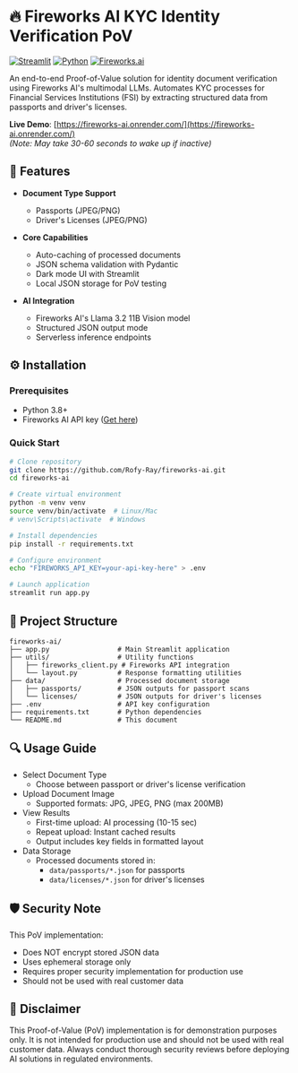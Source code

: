 # 🔥 Fireworks AI KYC Identity Verification PoV

[![Streamlit](https://img.shields.io/badge/Streamlit-FF4B4B?style=for-the-badge&logo=Streamlit&logoColor=white)](https://streamlit.io)
[![Python](https://img.shields.io/badge/Python-3.8+-3776AB?style=for-the-badge&logo=python&logoColor=white)](https://python.org)
[![Fireworks.ai](https://img.shields.io/badge/Fireworks.ai-FF6F00?style=for-the-badge&logo=firebase&logoColor=white)](https://fireworks.ai)

An end-to-end Proof-of-Value solution for identity document verification using Fireworks AI's multimodal LLMs. Automates KYC processes for Financial Services Institutions (FSI) by extracting structured data from passports and driver's licenses.

**Live Demo**: [https://fireworks-ai.onrender.com/](https://fireworks-ai.onrender.com/)  
*(Note: May take 30-60 seconds to wake up if inactive)*

## 🚀 Features

- **Document Type Support**
  - Passports (JPEG/PNG)
  - Driver's Licenses (JPEG/PNG)
  
- **Core Capabilities**
  - Auto-caching of processed documents
  - JSON schema validation with Pydantic
  - Dark mode UI with Streamlit
  - Local JSON storage for PoV testing

- **AI Integration**
  - Fireworks AI's Llama 3.2 11B Vision model
  - Structured JSON output mode
  - Serverless inference endpoints

## ⚙️ Installation

### Prerequisites
- Python 3.8+
- Fireworks AI API key ([Get here](https://fireworks.ai/account/api-keys))

### Quick Start
```bash
# Clone repository
git clone https://github.com/Rofy-Ray/fireworks-ai.git
cd fireworks-ai

# Create virtual environment
python -m venv venv
source venv/bin/activate  # Linux/Mac
# venv\Scripts\activate  # Windows

# Install dependencies
pip install -r requirements.txt

# Configure environment
echo "FIREWORKS_API_KEY=your-api-key-here" > .env

# Launch application
streamlit run app.py
```

## 📂 Project Structure
```
fireworks-ai/
├── app.py                 # Main Streamlit application
├── utils/                 # Utility functions
│   ├── fireworks_client.py # Fireworks API integration
│   └── layout.py          # Response formatting utilities
├── data/                  # Processed document storage
│   ├── passports/         # JSON outputs for passport scans
│   └── licenses/          # JSON outputs for driver's licenses
├── .env                   # API key configuration
├── requirements.txt       # Python dependencies
└── README.md              # This document
```

## 🔍 Usage Guide
- Select Document Type
    - Choose between passport or driver's license verification
- Upload Document Image
    - Supported formats: JPG, JPEG, PNG (max 200MB)
- View Results
    - First-time upload: AI processing (10-15 sec)
    - Repeat upload: Instant cached results
    - Output includes key fields in formatted layout
- Data Storage
    - Processed documents stored in:
        - `data/passports/*.json` for passports
        - `data/licenses/*.json` for driver's licenses

## 🛡️ Security Note
This PoV implementation:
- Does NOT encrypt stored JSON data
- Uses ephemeral storage only
- Requires proper security implementation for production use
- Should not be used with real customer data

## 🚨 Disclaimer
This Proof-of-Value (PoV) implementation is for demonstration purposes only. It is not intended for production use and should not be used with real customer data. Always conduct thorough security reviews before deploying AI solutions in regulated environments.